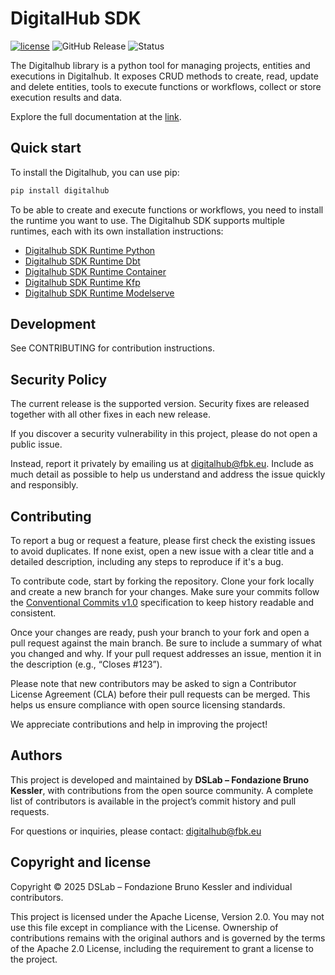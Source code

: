 # DigitalHub SDK

[![license](https://img.shields.io/badge/license-Apache%202.0-blue)](https://github.com/tn-aixpa/digitalhub-sdk/LICENSE) ![GitHub Release](https://img.shields.io/github/v/release/tn-aixpa/digitalhub-sdk)
![Status](https://img.shields.io/badge/status-stable-gold)

The Digitalhub library is a python tool for managing projects, entities and executions in Digitalhub. It exposes CRUD methods to create, read, update and delete entities, tools to execute functions or workflows, collect or store execution results and data.

Explore the full documentation at the [link](https://scc-digitalhub.github.io/sdk-docs/).

## Quick start

To install the Digitalhub, you can use pip:

```bash
pip install digitalhub
```

To be able to create and execute functions or workflows, you need to install the runtime you want to use. The Digitalhub SDK supports multiple runtimes, each with its own installation instructions:

- [Digitalhub SDK Runtime Python](https://github.com/tn-aixpa/digitalhub-sdk-runtime-python)
- [Digitalhub SDK Runtime Dbt](https://github.com/tn-aixpa/digitalhub-sdk-runtime-dbt)
- [Digitalhub SDK Runtime Container](https://github.com/tn-aixpa/digitalhub-sdk-runtime-container)
- [Digitalhub SDK Runtime Kfp](https://github.com/tn-aixpa/digitalhub-sdk-runtime-kfp)
- [Digitalhub SDK Runtime Modelserve](https://github.com/tn-aixpa/digitalhub-sdk-runtime-modelserve)

## Development

See CONTRIBUTING for contribution instructions.

## Security Policy

The current release is the supported version. Security fixes are released together with all other fixes in each new release.

If you discover a security vulnerability in this project, please do not open a public issue.

Instead, report it privately by emailing us at digitalhub@fbk.eu. Include as much detail as possible to help us understand and address the issue quickly and responsibly.

## Contributing

To report a bug or request a feature, please first check the existing issues to avoid duplicates. If none exist, open a new issue with a clear title and a detailed description, including any steps to reproduce if it's a bug.

To contribute code, start by forking the repository. Clone your fork locally and create a new branch for your changes. Make sure your commits follow the [Conventional Commits v1.0](https://www.conventionalcommits.org/en/v1.0.0/) specification to keep history readable and consistent.

Once your changes are ready, push your branch to your fork and open a pull request against the main branch. Be sure to include a summary of what you changed and why. If your pull request addresses an issue, mention it in the description (e.g., “Closes #123”).

Please note that new contributors may be asked to sign a Contributor License Agreement (CLA) before their pull requests can be merged. This helps us ensure compliance with open source licensing standards.

We appreciate contributions and help in improving the project!

## Authors

This project is developed and maintained by **DSLab – Fondazione Bruno Kessler**, with contributions from the open source community. A complete list of contributors is available in the project’s commit history and pull requests.

For questions or inquiries, please contact: [digitalhub@fbk.eu](mailto:digitalhub@fbk.eu)

## Copyright and license

Copyright © 2025 DSLab – Fondazione Bruno Kessler and individual contributors.

This project is licensed under the Apache License, Version 2.0.
You may not use this file except in compliance with the License. Ownership of contributions remains with the original authors and is governed by the terms of the Apache 2.0 License, including the requirement to grant a license to the project.
